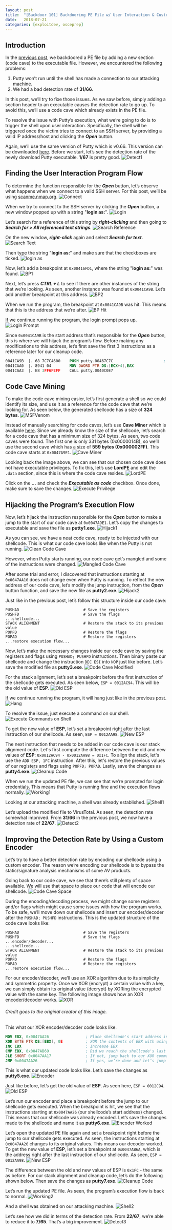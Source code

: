 ```yaml
---
layout: post
title:  "[Backdoor 101] Backdooring PE File w/ User Interaction & Custom Encoder Using Existing Code Cave"
date:   2018-07-21
categories: [exploitdev, osceprep]
---
```


## Introduction

In the [previous post](https://capt-meelo.github.io/exploitdev/osceprep/2018/07/16/backdoor101-part1.html), we backdoored a PE file by adding a new section (code cave) to the executable file. However, we encountered the following problems:

1. Putty won’t run until the shell has made a connection to our attacking machine.
2. We had a bad detection rate of **31/66**. 

In this post, we’ll try to fixe those issues. As we saw before, simply adding a section header to an executable causes the detection rate to go up. To avoid this, we’ll use a code cave which already exists in the PE file. 

To resolve the issue with Putty’s execution, what we’re going to do is to trigger the shell upon user interaction. Specifically, the shell will be triggered once the victim tries to connect to an SSH server, by providing a valid IP address/host and clicking the _**Open**_ button. 

Again, we’ll use the same version of Putty which is v0.66. This version can be downloaded [here](https://www.chiark.greenend.org.uk/~sgtatham/putty/releases/0.66.html).  Before we start, let’s see the detection rate of the newly download Putty executable. **1/67** is pretty good. 
![Detect1](/static/img/09/01.png)


## Finding the User Interaction Program Flow

To determine the function responsible for the _**Open**_ button, let’s observe what happens when we connect to a valid SSH server. For this post, we’ll be using [scanme.nmap.org](http://scanme.nmap.org/). 
![Connect](/static/img/09/02.png)

When we try to connect to the SSH server by clicking the _**Open**_ button, a new window popped up with a string "**login as:**".
![Login](/static/img/09/03.png)

Let’s search for a reference of this string by _**right-clicking**_ and then going to _**Search for > All referenced text strings**_.
![Search Reference](/static/img/09/04.png)

On the new window, _**right-click**_ again and select _**Search for text**_.
![Search Text](/static/img/09/05.png)

Then type the string "**login as:**" and make sure that the checkboxes are ticked.
![login as](/static/img/09/06.png)

Now, let’s add a breakpoint at `0x00416FD1`, where the string "**login as:**" was found.
![BP1](/static/img/09/07.png)

Next, let’s press _**CTRL + L**_ to see if there are other instances of the string that we’re looking. As seen, another instance was found at `0x0041CA9B`. Let’s add another breakpoint at this address.
![BP2](/static/img/09/08.png)

When we run the program, the breakpoint at `0x0041CA9B` was hit. This means that this is the address that we’re after. 
![BP Hit](/static/img/09/09.png)

If we continue running the program, the login prompt pops up.
![Login Prompt](/static/img/09/10.png)

Since `0x0041CA9B` is the start address that’s responsible for the _**Open**_ button, this is where we will hijack the program’s flow. Before making any modifications to this address, let’s first save the first 3 instructions as a reference later for our cleanup code.
```nasm
0041CA9B  |. 68 7C7C4600    PUSH putty.00467C7C                      ;  ASCII "login as: "
0041CAA0  |. 8941 04        MOV DWORD PTR DS:[ECX+4],EAX
0041CAA3  |. E8 3FF6FEFF    CALL putty.0040C0E7
```


## Code Cave Mining

To make the code cave mining easier, let’s first generate a shell so we could identify its size, and use it as a reference for the code cave that we’re looking for. As seen below, the generated shellcode has a size of **324 bytes**.
![MSFVenom](/static/img/09/11.png)

Instead of manually searching for code caves, let’s use **Cave Miner** which is available [here](https://github.com/Antonin-Deniau/cave_miner). Since we already know the size of the shellcode, let’s search for a code cave that has a minimum size of 324 bytes. As seen, two code caves were found. The first one is only 331 bytes (0x0000014B), so we’ll use the second cave which has a size of **559 bytes (0x000002FF)**. This code cave starts at `0x0047A9E1`.
![Cave Miner](/static/img/09/12.png)

Looking back the image above, we can see that our chosen code cave does not have executable privileges. To fix this, let’s use **LordPE** and edit the `.data` section, since this is where the code cave resides. 
![LordPE](/static/img/09/13.png)

Click on the _**…**_ and check the _**Executable as code**_ checkbox. Once done, make sure to save the changes. 
![Execute Privilege](/static/img/09/14.png)


## Hijacking the Program’s Execution Flow

Now, let’s hijack the instruction responsible for the _**Open**_ button to make a jump to the start of our code cave at `0x0047A9E1`. Let’s copy the changes to executable and save the file as **putty1.exe**.
![Hijack1](/static/img/09/15.png)

As you can see, we have a neat code cave, ready to be injected with our shellcode. This is what our code cave looks like when the Putty is not running.
![Clean Code Cave](/static/img/09/16.png)

However, when Putty starts running, our code cave get’s mangled and some of the instructions were changed.
![Mangled Code Cave](/static/img/09/17.png)

After some trial and error, I discovered that instructions starting at `0x0047AA10` does not change even when Putty is running. To reflect the new address of our code cave, let’s modify the jump instruction, from the _**Open**_ button function, and save the new file as **putty2.exe**.
![Hijack2](/static/img/09/18.png)

Just like in the previous post, let’s follow this structure inside our code cave:
```
PUSHAD                            # Save the registers
PUSHFD                            # Save the flags
...shellcode...       
STACK ALIGNMENT                   # Restore the stack to its previous value
POPFD                             # Restore the flags
POPAD                             # Restore the registers
...restore execution flow...
```

Now, let’s make the necessary changes inside our code cave by saving the registers and flags using `PUSHAD; PUSHFD` instructions. Then binary paste our shellcode and change the instruction `DEC ESI` into `NOP` just like before. Let’s save the modified file as **putty3.exe**.
![Code Cave Modified](/static/img/09/19.png)

For the stack alignment, let’s set a breakpoint before the first instruction of the shellcode gets executed. As seen below, `ESP = 0012AC94`. This will be the old value of **ESP**. 
![Old ESP](/static/img/09/20.png)

If we continue running the program, it will hang just like in the previous post. 
![Hang](/static/img/09/21.png)

To resolve the issue, just execute a command on our shell. 
![Execute Commands on Shell](/static/img/09/22.png)

To get the new value of **ESP**, let’s set a breakpoint right after the last instruction of our shellcode. As seen, `ESP = 0012AA98`.
![New ESP](/static/img/09/23.png)

The next instruction that needs to be added in our code cave is our stack alignment code. Let's first compute the difference between the old and new values of **ESP**: `0x0012AC94 - 0x0012AA98 = 0x1FC`. To align the stack, let's use the `ADD ESP, 1FC` instruction. After this, let's restore the previous values of our registers and flags using `POPFD; POPAD`. Lastly, save the changes as **putty4.exe**.
![Cleanup Code](/static/img/09/24.png)

When we run the updated PE file, we can see that we’re prompted for login credentials. This means that Putty is running fine and the execution flows normally.
![Working1](/static/img/09/25.png)

Looking at our attacking machine, a shell was already established.
![Shell1](/static/img/09/26.png)

Let’s upload the modified file to VirusTotal. As seen, the detection rate somewhat improved. From **31/66** in the previous post, we now have a detection rate of **22/67**. 
![Detect2](/static/img/09/27.png)


## Improving the Detection Rate by Using a Custom Encoder

Let’s try to have a better detection rate by encoding our shellcode using a custom encoder. The reason we’re encoding our shellcode is to bypass the static/signature analysis mechanisms of some AV products. 

Going back to our code cave, we see that there’s still plenty of space available. We will use that space to place our code that will encode our shellcode. 
![Code Cave Space](/static/img/09/28.png)

During the encoding/decoding process, we might change some registers and/or flags which might cause some issues with how the program works. To be safe, we’ll move down our shellcode and insert our encoder/decoder after the `PUSHAD; PUSHFD` instructions. This is the updated structure of the code cave looks like:
```
PUSHAD                            # Save the registers
PUSHFD                            # Save the flags
...encoder/decoder...                     
...shellcode...       
STACK ALIGNMENT                   # Restore the stack to its previous value
POPFD                             # Restore the flags
POPAD                             # Restore the registers
...restore execution flow...
```

For our encoder/decoder, we’ll use an XOR algorithm due to its simplicity and symmetric property. Once we XOR (encrypt) a certain value with a key, we can simply obtain its original value (decrypt) by XORing the encrypted value with the same key. The following image shows how an XOR encoder/decoder works.
![XOR](/static/img/09/29.png)
###### _Credit goes to the original creator of this image._


This what our XOR encoder/decoder code looks like.
```nasm
MOV EBX, 0x0047AA26                ; Place shellcode's start address in EBX
XOR BYTE PTR DS:[EBX], 0E          ; XOR the contents of EBX with using “0E” as key  
INC EBX                            ; Increase EBX
CMP EBX, 0x0047AB69                ; Did we reach the shellcode's last address?
JLE SHORT 0x0047AA17               ; If not, jump back to our XOR command
JMP 0x0047AA26                     ; If yes, we’re done and let’s jump to the start of our shellcode
```

This is what our updated code looks like. Let’s save the changes as **putty5.exe**.
![Encoder](/static/img/09/30.png)

Just like before, let’s get the old value of **ESP**.  As seen here, `ESP = 0012C94`.
![Old ESP](/static/img/09/31.png)

Let’s run our encoder and place a breakpoint before the jump to our shellcode gets executed. When the breakpoint is hit, we see that the instructions starting at `0x0047AA26` (our shellcode’s start address) changed. This means that our shellcode was already encoded. Let’s save the changes made to the shellcode and name it as **putty6.exe**.
![Encoder Worked](/static/img/09/32.png)

Let’s open the updated PE file again and set a breakpoint right before the jump to our shellcode gets executed. As seen, the instructions starting at `0x0047AA26` changes to its original values. This means our decoder worked. To get the new value of **ESP**, let’s set a breakpoint at `0x0047AB6A`, which is the address right after the last instruction of our shellcode. As seen, `ESP = 0012AA98`.
![New ESP](/static/img/09/33.png)

The difference between the old and new values of ESP is `0x1FC` - the same as before. For our stack alignment and cleanup code, let’s do the following shown below. Then save the changes as **putty7.exe**.
![Cleanup Code](/static/img/09/34.png)

Let’s run the updated PE file. As seen, the program’s execution flow is back to normal.
![Working2](/static/img/09/35.png)

And a shell was obtained on our attacking machine.
![Shell2](/static/img/09/36.png)

Let’s see how we did in terms of the detection rate. From **22/67**, we’re able to reduce it to **7/65**. That’s a big improvement. 
![Detect3](/static/img/09/37.png)
